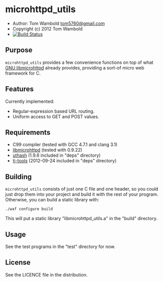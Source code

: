 microhttpd_utils
================

 * Author: Tom Wambold <tom5760@gmail.com>
 * Copyright (c) 2012 Tom Wambold
 * [![Build Status](https://secure.travis-ci.org/tom5760/microhttpd_utils.png?branch=master)](http://travis-ci.org/tom5760/microhttpd_utils)

Purpose
-------

`microhttpd_utils` provides a few convenience functions on top of what [GNU
libmicrohttpd][libmicrohttpd] already provides, providing a sort-of micro web
framework for C.

[libmicrohttpd]: http://www.gnu.org/software/libmicrohttpd/

Features
--------

Currently implemented:
 * Regular-expression based URL routing.
 * Uniform access to GET and POST values.

Requirements
------------

 * C99 compiler (tested with GCC 4.7.1 and clang 3.1)
 * [libmicrohttpd][libmicrohttpd] (tested with 0.9.22)
 * [uthash][uthash] (1.9.6 included in "deps" directory)
 * [tj-tools][tj-tools] (2012-09-24 included in "deps" directory)

[uthash]: http://uthash.sourceforge.net/
[tj-tools]: http://code.google.com/p/tj-tools/

Building
--------

`microhttpd_utils` consists of just one C file and one header, so you could
just drop them into your project and build it with the rest of your program.
Otherwise, you can build a static library with:

    ./waf configure build

This will put a static library "libmicrohttpd_utils.a" in the "build"
directory.

Usage
-----

See the test programs in the "test" directory for now.

License
-------

See the LICENCE file in the distribution.
